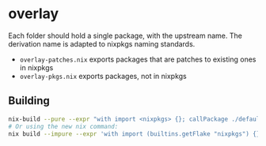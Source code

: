 # overlay

Each folder should hold a single package, with the upstream name. The derivation name
is adapted to nixpkgs naming standards.

- `overlay-patches.nix` exports packages that are patches to existing ones in nixpkgs
- `overlay-pkgs.nix` exports packages, not in nixpkgs

## Building

```bash
nix-build --pure --expr "with import <nixpkgs> {}; callPackage ./default.nix {}"
# Or using the new nix command:
nix build --impure --expr 'with import (builtins.getFlake "nixpkgs") {}; pkgs.callPackage ./default.nix {}' -L
```
